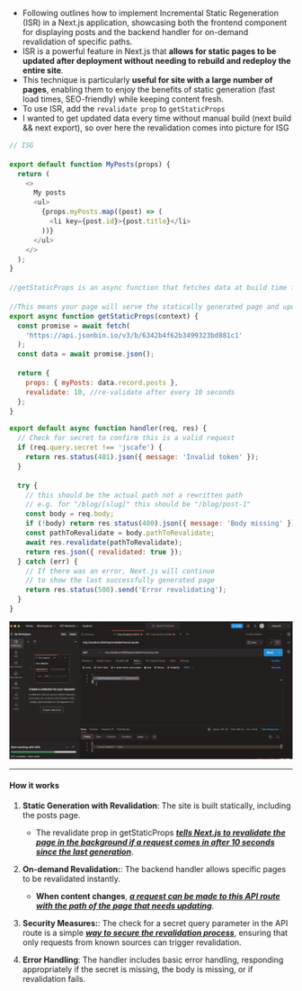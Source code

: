 - Following outlines how to implement Incremental Static Regeneration (ISR) in a Next.js application, showcasing both the frontend component for displaying posts and the backend handler for on-demand revalidation of specific paths.
- ISR is a powerful feature in Next.js that **allows for static pages to be updated after deployment without needing to rebuild and redeploy the entire site**.
- This technique is particularly **useful for site with a large number of pages**, enabling them to enjoy the benefits of static generation (fast load times, SEO-friendly) while keeping content fresh.
- To use ISR, add the `revalidate prop` to `getStaticProps`
- I wanted to get updated data every time without manual build (next build && next export), so over here the revalidation comes into picture for ISG

```js
// ISG

export default function MyPosts(props) {
  return (
    <>
      My posts
      <ul>
        {props.myPosts.map((post) => (
          <li key={post.id}>{post.title}</li>
        ))}
      </ul>
    </>
  );
}

//getStaticProps is an async function that fetches data at build time for static generation, however with 'revalidate' option set, Next.js will attempt to re-generate the page when a request comes in at most every 10 seconds

//This means your page will serve the statically generated page and update it in the background if it's older than 10 seconds.
export async function getStaticProps(context) {
  const promise = await fetch(
    'https://api.jsonbin.io/v3/b/6342b4f62b3499323bd881c1'
  );
  const data = await promise.json();

  return {
    props: { myPosts: data.record.posts },
    revalidate: 10, //re-validate after every 10 seconds
  };
}
```

```js
export default async function handler(req, res) {
  // Check for secret to confirm this is a valid request
  if (req.query.secret !== 'jscafe') {
    return res.status(401).json({ message: 'Invalid token' });
  }

  try {
    // this should be the actual path not a rewritten path
    // e.g. for "/blog/[slug]" this should be "/blog/post-1"
    const body = req.body;
    if (!body) return res.status(400).json({ message: 'Body missing' });
    const pathToRevalidate = body.pathToRevalidate;
    await res.revalidate(pathToRevalidate);
    return res.json({ revalidated: true });
  } catch (err) {
    // If there was an error, Next.js will continue
    // to show the last successfully generated page
    return res.status(500).send('Error revalidating');
  }
}
```

![Alt text](/coding_patterns/rendering_patterns/images_used/Incremental%20Site%20regeneration.png)

---

#### How it works

1. **Static Generation with Revalidation**: The site is built statically, including the posts page.

   - The revalidate prop in getStaticProps **_<u>tells Next.js to revalidate the page in the background if a request comes in after 10 seconds since the last generation</u>_**.

2. **On-demand Revalidation:**: The backend handler allows specific pages to be revalidated instantly.
   - **When content changes**, **_<u>a request can be made to this API route with the path of the page that needs updating</u>_**.
3. **Security Measures:**: The check for a secret query parameter in the API route is a simple **_<u>way to secure the revalidation process</u>_**, ensuring that only requests from known sources can trigger revalidation.
4. **Error Handling**: The handler includes basic error handling, responding appropriately if the secret is missing, the body is missing, or if revalidation fails.
